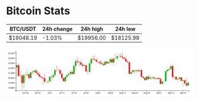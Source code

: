 # Bitcoin Stats

BTC/USDT|24h change|24h high|24h low|
|---|---|---|---|
|$19048.19|-1.03%|$19956.00|$18125.98|

<img src="./chart.svg">
